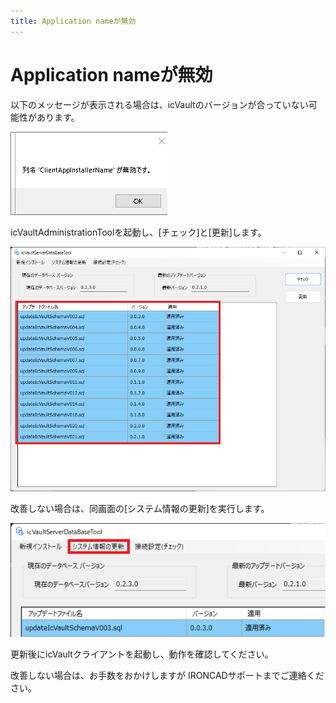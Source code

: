 ```yaml
---
title: Application nameが無効
---
```


# Application nameが無効

以下のメッセージが表示される場合は、icVaultのバージョンが合っていない可能性があります。

![Application name無効](./img/Error_msg_010.png)

icVaultAdministrationToolを起動し、[チェック]と[更新]します。

![Application name無効](./img/Error_msg_011.png)

改善しない場合は、同画面の[システム情報の更新]を実行します。

![Application name無効](./img/Error_msg_012.png)

更新後にicVaultクライアントを起動し、動作を確認してください。

改善しない場合は、お手数をおかけしますが IRONCADサポートまでご連絡ください。
